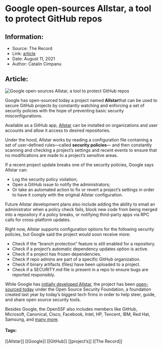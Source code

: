 # Google open-sources Allstar, a tool to protect GitHub repos
### 

## Information:
+ Source: The Record
+ Link: [article](https://therecord.media/google-open-sources-allstar-a-tool-to-protect-github-repos/)
+ Date: August 11, 2021
+ Author: Catalin Cimpanu


## Article:
![Google open-sources Allstar, a tool to protect GitHub repos](https://therecord.media/wp-content/uploads/2021/08/Allstar.jpg)

Google has open-sourced today a project named **Allstar**that can be used to secure GitHub projects by constantly watching and enforcing a set of security policies with the hope of preventing basic security misconfigurations.


Available as a GitHub app, [Allstar](https://github.com/ossf/allstar) can be installed on organizations and user accounts and allow it access to desired repositories.


Under the hood, Allstar works by reading a configuration file containing a set of user-defined rules—called **security policies**— and then constantly scanning and checking a project’s settings and recent events to ensure that no modifications are made to a project’s sensitive areas.


If a recent project update breaks one of the security policies, Google says Allstar can:


* Log the security policy violation;
* Open a GitHub issue to notify the administrators;
* Or take an automated action to fix or revert a project’s settings in order to have it comply with the original Allstar configuration.


Future Allstar development plans also include adding the ability to email an administrator when a policy check fails, block new code from being merged into a repository if a policy breaks, or notifying third-party apps via RPC calls for cross-platform updates.


Right now, Allstar supports configuration options for the following security policies, but Google said the project would soon receive more:


* Check if the “branch protection” feature is still enabled for a repository.
* Check if a project’s automatic dependency updates option is active.
* Check if a project has frozen dependencies.
* Check if repo admins are part of a specific GitHub organization.
* Check if binary artifacts (files) have been uploaded to a project.
* Check if a SECURITY.md file is present in a repo to ensure bugs are reported responsibly.


While Google has [initially developed Allstar](https://security.googleblog.com/2021/08/allstar-continuous-security-policy.htm), the project has been [open-sourced today](https://openssf.org/blog/2021/08/11/introducing-the-allstar-github-app/) under the Open Source Security Foundation, a foundation created last year by today’s biggest tech firms in order to help steer, guide, and share open source security tools.


Besides Google, the OpenSSF also includes members like GitHub, Microsoft, Canonical, Cisco, Facebook, Intel, HP, Tencent, IBM, Red Hat, Samsung, and [many more](https://openssf.org/about/members/).





#### Tags:
[[Allstar]] [[Google]] [[GitHub]] [[project’s]] [[The Record]]
